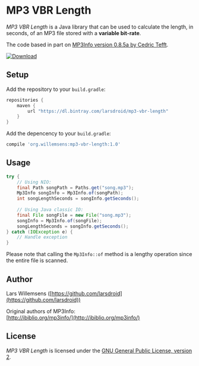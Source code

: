 MP3 VBR Length
==
*MP3 VBR Length* is a Java library that can be used to
calculate the length, in seconds, of an MP3 file stored
with a **variable bit-rate**.

The code based in part on [MP3Info version 0.8.5a by Cedric
Tefft](http://ibiblio.org/mp3info/).

[ ![Download](https://api.bintray.com/packages/larsdroid/mp3-vbr-length/mp3-vbr-length/images/download.svg) ](https://bintray.com/larsdroid/mp3-vbr-length/mp3-vbr-length/_latestVersion)

Setup
--
Add the repository to your `build.gradle`:
```groovy
repositories {
    maven {
        url "https://dl.bintray.com/larsdroid/mp3-vbr-length"
    }
}
```
Add the depencency to your `build.gradle`:
```groovy
compile 'org.willemsens:mp3-vbr-length:1.0'
```

Usage
--
```java
try {
    // Using NIO:
    final Path songPath = Paths.get("song.mp3");
    Mp3Info songInfo = Mp3Info.of(songPath);
    int songLengthSeconds = songInfo.getSeconds();
    
    // Using Java classic IO:
    final File songFile = new File("song.mp3");
    songInfo = Mp3Info.of(songFile);
    songLengthSeconds = songInfo.getSeconds();
} catch (IOException e) {
    // Handle exception
}
```

Please note that calling the `Mp3Info::of` method is a lengthy
operation since the entire file is scanned.

Author
--
Lars Willemsens ([https://github.com/larsdroid](https://github.com/larsdroid))

Original authors of MP3Info:  
[http://ibiblio.org/mp3info/](http://ibiblio.org/mp3info/)

License
--
*MP3 VBR Length* is licensed under the [GNU General Public License, version 2](https://www.gnu.org/licenses/old-licenses/gpl-2.0.en.html).
